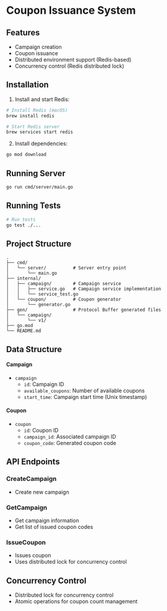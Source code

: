 # Coupon Issuance System

## Features

- Campaign creation
- Coupon issuance
- Distributed environment support (Redis-based)
- Concurrency control (Redis distributed lock)

## Installation

1. Install and start Redis:

```bash
# Install Redis (macOS)
brew install redis

# Start Redis server
brew services start redis
```

2. Install dependencies:

```bash
go mod download
```

## Running Server

```bash
go run cmd/server/main.go
```

## Running Tests

```bash
# Run tests
go test ./...
```

## Project Structure

```
.
├── cmd/
│   └── server/          # Server entry point
│       └── main.go
├── internal/
│   ├── campaign/        # Campaign service
│   │   ├── service.go   # Campaign service implementation
│   │   └── service_test.go
│   └── coupon/          # Coupon generator
│       └── generator.go
├── gen/                 # Protocol Buffer generated files
│   └── campaign/
│       └── v1/
├── go.mod
└── README.md
```

## Data Structure

#### Campaign

- `campaign`
  - `id`: Campaign ID
  - `available_coupons`: Number of available coupons
  - `start_time`: Campaign start time (Unix timestamp)

#### Coupon

- `coupon`
  - `id`: Coupon ID
  - `campaign_id`: Associated campaign ID
  - `coupon_code`: Generated coupon code

## API Endpoints

### CreateCampaign

- Create new campaign

### GetCampaign

- Get campaign information
- Get list of issued coupon codes

### IssueCoupon

- Issues coupon
- Uses distributed lock for concurrency control

## Concurrency Control

- Distributed lock for concurrency control
- Atomic operations for coupon count management